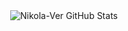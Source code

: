 <div align="center">
  <img alt="Nikola-Ver GitHub Stats"  src="https://unjse.github.io/da/index1.svg" />
</div>
